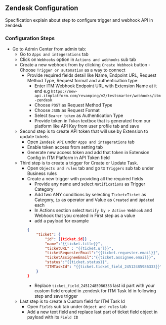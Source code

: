 ##  Zendesk Configuration
Specification explain about step to configure trigger and webhook API in zendesk

### Configuration Steps
- Go to Admin Center from admin tab:
	- Go to `Apps and integerations` tab
	- Click on `Webhooks` option in `Actions and webhooks` sub tab
    - Create a new webhook from by clicking `Create Webhook` button
    	-Choose `Trigger or automation` as a way to connect
        - Provide required fields detail like Name, Endpoint URL, Request Method Type, Request format and authentication type
            - Enter ITM Webhook Endpoint URL with Extension Name at it end e.g `https://new-api.itmplatform.com/revamping/v2/testsmarter/webhooks/itm-zendesk` 
            - Choose `POST` as Request Method Type
            - Choose `JSON` as Request Format
            - Select `Bearer token` as Authentication Type
            - Provide token in `Token` textbox that is generated from our platform like API Key from user profile tab and save
    - Second step is to create API token that will use by Extension to update tickets
        - Open `Zendesk API` under `Apps and integerations` tab
        - Enable token access from setting tab
        - Generate new access token and add that token in Extension Config in ITM Platform in API Token field
    - Third step is to create a trigger for Create or Update Task.
        - Open `Objects and rules` tab and go to `Triggers` sub tab under Business rules
        - Create a new trigger with providing all the required fields
            - Provide any name and select `Notifications` as Trigger Category
            - Add two ANY conditions by selecting `Ticket>Ticket` as Category, `is` as operator and Value as `Created` and `Updated` each
            - In Actions section select `Notify by > Active Webhook` and Webhook that you created in First step as a value
            - add a payload for example
            ```json
            {
                "ticket": {
                    "id": {{ticket.id}} ,
                    "name":"{{ticket.title}}",
                    "ticketURL" : "{{ticket.url}}",
                    "ticketRequesterEmail":"{{ticket.requester.email}}",
                    "ticketAssigneeEmail":"{{ticket.assignee.email}}",
                    "status":"{{ticket.status}}",
                    "ITMTaskId": "{{ticket.ticket_field_24512485986333}}"
                }
            }
            ```
            - Replace `ticket_field_24512485986333` last id part with your custom field created in zendesk for ITM Task Id in following step and save trigger
    - Last step is to create a Custom field for ITM Task Id
        - Open `Fields` sub tab under `Object and rules` tab
        - Add a new text field and replace last part of ticket field object in payload with its `Field ID`